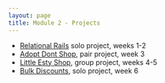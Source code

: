 ```yaml
---
layout: page
title: Module 2 - Projects
---
```


*   [Relational Rails](./relational_rails) solo project, weeks 1-2
*   [Adopt Dont Shop](https://github.com/turingschool-examples/adopt_dont_shop), pair project, week 3
*   [Little Esty Shop](https://github.com/turingschool-examples/little-esty-shop), group project, weeks 4-5
*   [Bulk Discounts](./bulk_discounts), solo project, week 6
